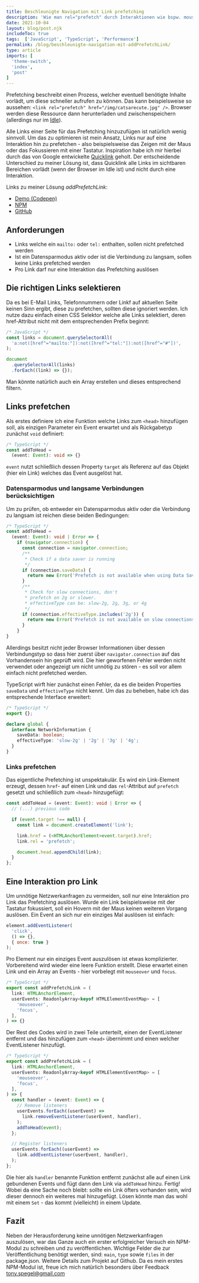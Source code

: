 ```yaml
---
title: Beschleunigte Navigation mit Link prefetching
description: 'Wie man rel="prefetch" durch Interaktionen wie bspw. mouseover oder focus optimieren kann'
date: 2021-10-04
layout: blog/post.njk
includeToc: true
tags:  ['JavaScript', 'TypeScript', 'Performance']
permalink: /blog/beschleunigte-navigation-mit-addPrefetchLink/
type: article
imports: [
  'theme-switch',
  'index',
  'post'
]
---
```


Prefetching beschreibt einen Prozess, welcher eventuell benötigte Inhalte vorlädt, um diese schneller aufrufen zu können. Das kann beispielsweise so aussehen: `<link rel="prefetch" href="/img/catsarecute.jpg" />`. Browser werden diese Ressource dann herunterladen und zwischenspeichern (allerdings nur im [Idle](https://developer.mozilla.org/en-US/docs/Web/HTTP/Link_prefetching_FAQ#how_is_browser_idle_time_determined)).

Alle Links einer Seite für das Prefetching hinzuzufügen ist natürlich wenig sinnvoll.
Um das zu optimieren ist mein Ansatz, Links nur auf eine Interaktion hin zu prefetchen - also beispielsweise das Zeigen mit der Maus oder das Fokussieren mit einer Tastatur. Inspiration habe ich mir hierbei durch das von Google entwickelte [Quicklink](https://getquick.link/) geholt. Der entscheidende Unterschied zu meiner Lösung ist, dass Quicklink alle Links im sichtbaren Bereichen vorlädt (wenn der Browser im Idle ist) und nicht durch eine Interaktion.

Links zu meiner Lösung _addPrefetchLink_:
- [Demo (Codepen)](https://codepen.io/TonySpegel/full/PojrqZb)
- [NPM](https://www.npmjs.com/package/add-prefetch-link)
- [GitHub](https://github.com/TonySpegel/addPrefetchLink)

## Anforderungen

- Links welche ein `mailto:` oder `tel:` enthalten, sollen nicht prefetched werden
- Ist ein Datensparmodus aktiv oder ist die Verbindung zu langsam, sollen keine Links prefetched werden
- Pro Link darf nur eine Interaktion das Prefetching auslösen

## Die richtigen Links selektieren


Da es bei E-Mail Links, Telefonnummern oder Linkf auf aktuellen Seite keinen Sinn ergibt, diese zu prefetchen, sollten diese ignoriert werden. Ich nutze dazu einfach einen CSS Selektor welche alle Links selektiert, deren href-Attribut nicht mit dem entsprechenden Prefix beginnt:
```javascript
/* JavaScript */
const links = document.querySelectorAll(
  'a:not([href^="mailto:"]):not([href^="tel:"]):not([href^="#"])',
);

document
  .querySelectorAll(links)
  .forEach((link) => {});
```
Man könnte natürlich auch ein Array erstellen und dieses entsprechend filtern.

## Links prefetchen
Als erstes definiere ich eine Funktion welche Links zum `<head>` hinzufügen soll, als einzigen Parameter ein Event erwartet und als Rückgabetyp zunächst `void` definiert:
```typescript
/* TypeScript */
const addToHead =
  (event: Event): void => {}
```
`event` nutzt schließlich dessen Property `target` als Referenz auf das Objekt (hier ein Link) welches das Event ausgelöst hat.

### Datensparmodus und langsame Verbindungen berücksichtigen
Um zu prüfen, ob entweder ein Datensparmodus aktiv oder die Verbindung zu langsam ist reichen diese beiden Bedingungen:
```typescript
/* TypeScript */
const addToHead =
  (event: Event): void | Error => {
    if (navigator.connection) {
      const connection = navigator.connection;
      /**
       * Check if a data saver is running
       */
      if (connection.saveData) {
        return new Error('Prefetch is not available when using Data Saver');
      }
      /**
       * Check for slow connections, don't
       * prefetch on 2g or slower.
       * effectiveType can be: slow-2g, 2g, 3g, or 4g
       */
      if (connection.effectiveType.includes('2g')) {
        return new Error('Prefetch is not available on slow connections');
      }
    }
}
```
Allerdings besitzt nicht jeder Browser Informationen über dessen Verbindungstyp so dass hier zuerst über `navigator.connection`
auf das Vorhandensein hin geprüft wird. Die hier geworfenen Fehler werden nicht verwendet oder angezeigt um nicht unnötig zu stören - es soll vor allem einfach nicht prefetched werden.

TypeScript wirft hier zunächst einen Fehler, da es die beiden Properties `saveData` und `effectiveType` nicht kennt. Um das zu beheben, habe ich das entsprechende Interface erweitert:
```typescript
/* TypeScript */
export {};

declare global {
  interface NetworkInformation {
    saveData: boolean;
    effectiveType: 'slow-2g' | '2g' | '3g' | '4g';
  }
}
```

### Links prefetchen
Das eigentliche Prefetching ist unspektakulär. Es wird ein Link-Element erzeugt, dessen `href`- auf einen Link
und das `rel`-Attribut auf `prefetch` gesetzt und schließlich zum `<head>` hinzugefügt:
```typescript
const addToHead = (event: Event): void | Error => {
  // (...) previous code

  if (event.target !== null) {
    const link = document.createElement('link');

    link.href = (<HTMLAnchorElement>event.target).href;
    link.rel = 'prefetch';

    document.head.appendChild(link);
  }
};
```

## Eine Interaktion pro Link
Um unnötige Netzwerkanfragen zu vermeiden, soll nur eine Interaktion pro Link das Prefetching auslösen.
Wurde ein Link beispielsweise mit der Tastatur fokussiert, soll ein Hovern mit der Maus keinen weiteren Vorgang auslösen.
Ein Event an sich nur ein einziges Mal auslösen ist einfach:

```javascript
element.addEventListener(
  'click',
  () => {},
  { once: true }
);
```
Pro Element nur ein einziges Event auszulösen ist etwas komplizierter.
Vorbereitend wird wieder eine leere Funktion erstellt. Diese erwartet einen Link und ein Array an Events - hier vorbelegt mit `mouseover` und `focus`.
```typescript
/* TypeScript */
export const addPrefetchLink = (
  link: HTMLAnchorElement,
  userEvents: ReadonlyArray<keyof HTMLElementEventMap> = [
    'mouseover',
    'focus',
  ],
) => {}
```
Der Rest des Codes wird in zwei Teile unterteilt, einen der EventListener entfernt und das hinzufügen zum `<head>` übernimmt und einen welcher EventListener hinzufügt.
```typescript
/* TypeScript */
export const addPrefetchLink = (
  link: HTMLAnchorElement,
  userEvents: ReadonlyArray<keyof HTMLElementEventMap> = [
    'mouseover',
    'focus',
  ],
) => {
  const handler = (event: Event) => {
    // Remove listeners
    userEvents.forEach((userEvent) =>
      link.removeEventListener(userEvent, handler),
    );
    addToHead(event);
  };

  // Register listeners
  userEvents.forEach((userEvent) =>
    link.addEventListener(userEvent, handler),
  );
};
```

Die hier als `handler` benannte Funktion entfernt zunächst alle auf einen Link gebundenen Events und fügt dann den Link via `addToHead` hinzu. Fertig! Wobei da eine Sache noch bleibt: sollte ein Link öfters vorhanden sein, wird dieser dennoch ein weiteres mal hinzugefügt. Lösen könnte man das wohl mit einem `Set` - das kommt (vielleicht) in einem Update.

## Fazit
Neben der Herausforderung keine unnötigen Netzwerkanfragen auszulösen, war das Ganze
auch ein erster erfolgreicher Versuch ein NPM-Modul zu schreiben und zu veröffentlichen.
Wichtige Felder die zur Veröffentlichung benötigt werden, sind: `main`, `type` sowie `files` in der package.json.
Weitere Details zum Projekt auf Github.
Da es mein erstes NPM-Modul ist, freue ich mich natürlich besonders über Feedback <a class="text-link" target="_blank" rel="noopener noreferrer" href="mailto:tony.spegel@gmail.com" title="E-Mail schreiben">tony.spegel@gmail.com</a>
